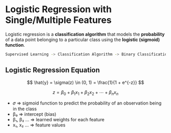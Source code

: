 # Logistic Regression with Single/Multiple Features

Logistic regression is a **classification algorithm** that models the **probability** of a data point belonging to a particular class using the **logistic (sigmoid) function**.

```bash
Supervised Learning -> Classification Algorithm -> Binary Classification | Multi Classification
```

## Logistic Regression Equation

$$
\hat{y} = \sigma(z) \in (0, 1) = \frac{1}{1 + e^{-z}}
$$

$$
z = \beta_0 + \beta_1 x_1 + \beta_2 x_2 + \cdots + \beta_n x_n
$$

- 𝜎 => sigmoid function to predict the probability of an observation being in the class
- β₀ => intercept (bias)
- β₁, β₂ ... => learned weights for each feature
- x₁, x₂ ... => feature values
